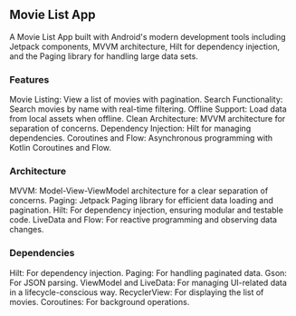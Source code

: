 ## Movie List App

A Movie List App built with Android's modern development tools including Jetpack components, MVVM architecture, Hilt for dependency injection, and the Paging library for handling large data sets.

### Features

Movie Listing: View a list of movies with pagination.
Search Functionality: Search movies by name with real-time filtering.
Offline Support: Load data from local assets when offline.
Clean Architecture: MVVM architecture for separation of concerns.
Dependency Injection: Hilt for managing dependencies.
Coroutines and Flow: Asynchronous programming with Kotlin Coroutines and Flow.

### Architecture

MVVM: Model-View-ViewModel architecture for a clear separation of concerns.
Paging: Jetpack Paging library for efficient data loading and pagination.
Hilt: For dependency injection, ensuring modular and testable code.
LiveData and Flow: For reactive programming and observing data changes.

### Dependencies

Hilt: For dependency injection.
Paging: For handling paginated data.
Gson: For JSON parsing.
ViewModel and LiveData: For managing UI-related data in a lifecycle-conscious way.
RecyclerView: For displaying the list of movies.
Coroutines: For background operations.
